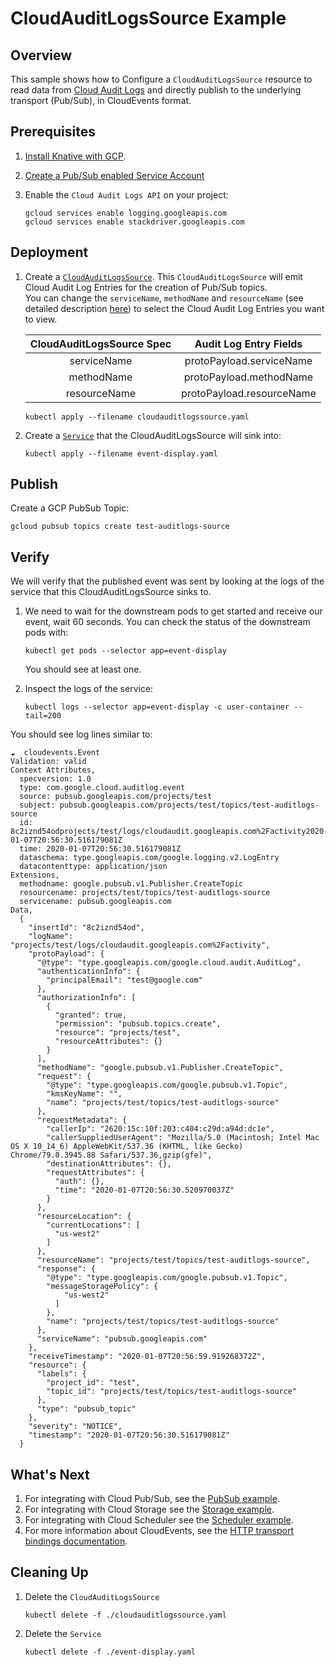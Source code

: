 # CloudAuditLogsSource Example

## Overview

This sample shows how to Configure a `CloudAuditLogsSource` resource to 
read data from [Cloud Audit Logs](https://cloud.google.com/logging/docs/audit/) and directly publish to the underlying transport (Pub/Sub), 
in CloudEvents format.

## Prerequisites

1. [Install Knative with GCP](../../install/README.md).

1. [Create a Pub/Sub enabled Service Account](../../install/pubsub-service-account.md)

1. Enable the `Cloud Audit Logs API` on your project:

   ```shell
   gcloud services enable logging.googleapis.com 
   gcloud services enable stackdriver.googleapis.com 
   ```

## Deployment

1. Create a [`CloudAuditLogsSource`](cloudauditlogssource.yaml).
   This `CloudAuditLogsSource` will emit Cloud Audit Log Entries for the creation of Pub/Sub topics.  
   You can change the `serviceName`, `methodName` and `resourceName` (see detailed description [here](https://cloud.google.com/logging/docs/reference/audit/auditlog/rest/Shared.Types/AuditLog)) to select the Cloud Audit Log Entries you want to view.
       
   |   CloudAuditLogsSource Spec  |       Audit Log Entry Fields   |
   |  :-------------------:  |  :--------------------------:  |
   |      serviceName        |     protoPayload.serviceName   |
   |      methodName         |     protoPayload.methodName    |
   |     resourceName        |     protoPayload.resourceName  |
   
    ```shell
    kubectl apply --filename cloudauditlogssource.yaml
    ```   

1. Create a [`Service`](event-display.yaml) that the CloudAuditLogsSource will sink into:

   ```shell
   kubectl apply --filename event-display.yaml
   ```
   
## Publish

Create a GCP PubSub Topic:

   ```shell
   gcloud pubsub topics create test-auditlogs-source
   ```


## Verify

We will verify that the published event was sent by looking at the logs of the
service that this CloudAuditLogsSource sinks to.

1. We need to wait for the downstream pods to get started and receive our event,
   wait 60 seconds. You can check the status of the downstream pods with:

     ```shell
     kubectl get pods --selector app=event-display
     ```

     You should see at least one.

1. Inspect the logs of the service:

   ```shell
   kubectl logs --selector app=event-display -c user-container --tail=200
   ```

You should see log lines similar to:

```shell
☁️  cloudevents.Event
Validation: valid
Context Attributes,
  specversion: 1.0
  type: com.google.cloud.auditlog.event
  source: pubsub.googleapis.com/projects/test
  subject: pubsub.googleapis.com/projects/test/topics/test-auditlogs-source
  id: 8c2iznd54odprojects/test/logs/cloudaudit.googleapis.com%2Factivity2020-01-07T20:56:30.516179081Z
  time: 2020-01-07T20:56:30.516179081Z
  dataschema: type.googleapis.com/google.logging.v2.LogEntry
  datacontenttype: application/json
Extensions,
  methodname: google.pubsub.v1.Publisher.CreateTopic
  resourcename: projects/test/topics/test-auditlogs-source
  servicename: pubsub.googleapis.com
Data,
  {
    "insertId": "8c2iznd54od",
    "logName": "projects/test/logs/cloudaudit.googleapis.com%2Factivity",
    "protoPayload": {
      "@type": "type.googleapis.com/google.cloud.audit.AuditLog",
      "authenticationInfo": {
        "principalEmail": "test@google.com"
      },
      "authorizationInfo": [
        {
          "granted": true,
          "permission": "pubsub.topics.create",
          "resource": "projects/test",
          "resourceAttributes": {}
        }
      ],
      "methodName": "google.pubsub.v1.Publisher.CreateTopic",
      "request": {
        "@type": "type.googleapis.com/google.pubsub.v1.Topic",
        "kmsKeyName": "",
        "name": "projects/test/topics/test-auditlogs-source"
      },
      "requestMetadata": {
        "callerIp": "2620:15c:10f:203:c404:c29d:a94d:dc1e",
        "callerSuppliedUserAgent": "Mozilla/5.0 (Macintosh; Intel Mac OS X 10_14_6) AppleWebKit/537.36 (KHTML, like Gecko) Chrome/79.0.3945.88 Safari/537.36,gzip(gfe)",
        "destinationAttributes": {},
        "requestAttributes": {
          "auth": {},
          "time": "2020-01-07T20:56:30.520970037Z"
        }
      },
      "resourceLocation": {
        "currentLocations": [
          "us-west2"
        ]
      },
      "resourceName": "projects/test/topics/test-auditlogs-source",
      "response": {
        "@type": "type.googleapis.com/google.pubsub.v1.Topic",
        "messageStoragePolicy": {
            "us-west2"
          ]
        },
        "name": "projects/test/topics/test-auditlogs-source"
      },
      "serviceName": "pubsub.googleapis.com"
    },
    "receiveTimestamp": "2020-01-07T20:56:59.919268372Z",
    "resource": {
      "labels": {
        "project_id": "test",
        "topic_id": "projects/test/topics/test-auditlogs-source"
      },
      "type": "pubsub_topic"
    },
    "severity": "NOTICE",
    "timestamp": "2020-01-07T20:56:30.516179081Z"
  }
```

## What's Next

1. For integrating with Cloud Pub/Sub, see the [PubSub example](../../examples/cloudpubsubsource/README.md).
1. For integrating with Cloud Storage see the [Storage example](../../examples/cloudstoragesource/README.md).
1. For integrating with Cloud Scheduler see the [Scheduler example](../../examples/cloudschedulersource/README.md).
1. For more information about CloudEvents, see the [HTTP transport bindings documentation](https://github.com/cloudevents/spec).

## Cleaning Up

1. Delete the `CloudAuditLogsSource`

    ```shell
    kubectl delete -f ./cloudauditlogssource.yaml
    ```
1. Delete the `Service`  
    
    ```shell
    kubectl delete -f ./event-display.yaml
    ```
